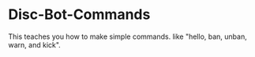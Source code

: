 # Disc-Bot-Commands
This teaches you how to make simple commands. like "hello, ban, unban, warn, and kick".
